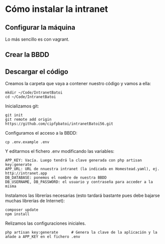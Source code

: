 # Cómo instalar la intranet

## Configurar la máquina
Lo más sencillo es con vagrant.

## Crear la BBDD

## Descargar el código
Creamos la carpeta que vaya a contener nuestro código y vamos a ella:
```[bash]
mkdir ~/Code/IntranetBatoi
cd ~/Code/IntranetBatoi
```

Inicializamos git:
```[bash]
git init
git remote add origin https://github.com/cipfpbatoi/intranetBatoi56.git
```

Configuramos el acceso a la BBDD:
```[bash]
cp .env.example .env
```
Y editarmos el fichero .env modificando las variables:
```[bash]
APP_KEY: Vacía. Luego tendrá la clave generada con php artisan key:generate
APP_URL: URL de nnuestra intranet (la indicada en Homestead.yaml), ej. http://intranet.app
DB_DATABASE: ponemos el nombre de nuestra BBDD
DB_USERNAME, DB_PASSWORD: el usuario y contraseña para acceder a la misma
```

Instalamos las librerías necesarias (esto tardará bastante pues debe bajarse muchas librerías de Internet):
```[bash]
composer update
npm install
```

Relizamos las configuraciones iniciales. 
```[bash]
php artisan key:generate      # Genera la clave de la aplicación y la añade a APP_KEY en el fichero .env

```

